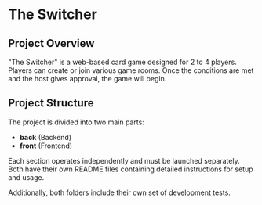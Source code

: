 # The Switcher

## Project Overview

"The Switcher" is a web-based card game designed for 2 to 4 players. Players can create or join various game rooms. Once the conditions are met and the host gives approval, the game will begin.

## Project Structure
The project is divided into two main parts:
- **back** (Backend)
- **front** (Frontend)

Each section operates independently and must be launched separately. Both have their own README files containing detailed instructions for setup and usage.

Additionally, both folders include their own set of development tests.
